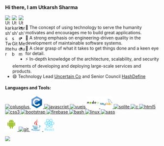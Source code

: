 ### Hi there, I am Utkarsh Sharma

<a href="https://twitter.com/utkzas">
  <img align="left" alt="Utkarsh's Twitter" width="22px" src="https://cdn.jsdelivr.net/npm/simple-icons@v3/icons/twitter.svg" />
</a>
<a href="https://github.com/utkzas">
  <img align="left" alt="Utkarsh's Github" width="22px" src="https://cdn.jsdelivr.net/npm/simple-icons@v3/icons/github.svg" />
</a>

<a href="https://medium.com/@utkzas">
  <img align="left" alt="Utkarsh's Medium" width="22px" src="https://cdn.jsdelivr.net/npm/simple-icons@v3/icons/medium.svg" />
</a>

<p>&nbsp;</p>

- 🔭 The concept of using technology to serve the humanity motivates and encourages me to build great applications.
- 🌱 A strong emphasis on engineering-driven quality in the development of maintainable software systems.
- 💬 A clear grasp of what it takes to get things done and a keen eye for detail.
- ⚡ In-depth knowledge of the architecture, scalability, and security elements of developing and deploying large-scale services and products.
- 😄 Technology Lead [Uncertain Co](https://github.com/uncertainco) and Senior Council [HashDefine](https://github.com/hash-define-organization)


#### Languages and Tools:
<a href="https://www.w3schools.com/cpp/" target="_blank"> <img src="https://img.icons8.com/color/2x/c-plus-plus-logo.png" alt="cplusplus" width="40" height="40"/> </a>
<a href="https://www.cprogramming.com/" target="_blank"> <img src="https://raw.githubusercontent.com/devicons/devicon/master/icons/c/c-original.svg" alt="c" width="40" height="40"/> </a>
<a href="https://developer.mozilla.org/en-US/docs/Web/JavaScript" target="_blank"> <img src="https://img.icons8.com/color/2x/javascript.png" alt="javascript" width="40" height="40"/> </a>
<a href="https://vuejs.org/" target="_blank"> <img src="https://cdn.iconscout.com/icon/free/png-512/vue-282497.png" alt="vuejs" width="40" height="40"/> </a>
<a href="https://nodejs.org" target="_blank"> <img src="https://raw.githubusercontent.com/devicons/devicon/master/icons/nodejs/nodejs-original-wordmark.svg" alt="nodejs" width="40" height="40"/> </a>
<a href="https://www.mysql.com/" target="_blank"> <img src="https://raw.githubusercontent.com/devicons/devicon/master/icons/mysql/mysql-original-wordmark.svg" alt="mysql" width="40" height="40"/> </a>
<a href="https://www.sqlite.org/" target="_blank"> <img src="https://www.vectorlogo.zone/logos/sqlite/sqlite-icon.svg" alt="sqlite" width="40" height="40"/> </a> 
  <a href="https://www.w3.org/c/" target="_blank"> <img src="https://cdn.iconscout.com/icon/free/png-128/c-58-1175247.png" alt="c" width="40" height="40"/> </a> 
  <a href="https://www.w3.org/html/" target="_blank"> <img src="https://img.icons8.com/color/2x/html-5.png" alt="html5" width="40" height="40"/> </a> 
  <a href="https://www.w3schools.com/css/" target="_blank"> <img src="https://img.icons8.com/color/2x/css3.png" alt="css3" width="40" height="40"/> </a> 
  <a href="https://getbootstrap.com" target="_blank"> <img src="https://img.icons8.com/color/2x/bootstrap.png" alt="bootstrap" width="40" height="40"/> </a>
  <a href="https://firebase.google.com/" target="_blank"> <img src="https://www.vectorlogo.zone/logos/firebase/firebase-icon.svg" alt="firebase" width="40" height="40"/> </a> 
 <a href="https://www.gnu.org/software/bash/" target="_blank"> <img src="https://www.vectorlogo.zone/logos/gnu_bash/gnu_bash-icon.svg" alt="bash" width="40" height="40"/> </a>
  <a href="https://www.linux.org/" target="_blank"> <img src="https://img.icons8.com/color/2x/linux.png" alt="linux" width="40" height="40"/> </a>
  <a href="https://sass-lang.com" target="_blank"> <img src="https://img.icons8.com/ios-filled/2x/sass.png" alt="sass" width="40" height="40"/> </a> 

 <a href="https://developer.android.com" target="_blank"> <img src="https://raw.githubusercontent.com/devicons/devicon/master/icons/android/android-original-wordmark.svg" alt="android" width="40" height="40"/> </a>  <a href="https://git-scm.com/" target="_blank"> <img src="https://www.vectorlogo.zone/logos/git-scm/git-scm-icon.svg" alt="git" width="40" height="40"/> </a> <a href="https://www.java.com" target="_blank"> <img src="https://raw.githubusercontent.com/devicons/devicon/master/icons/java/java-original.svg" alt="java" width="40" height="40"/> </a>  <a href="https://reactjs.org/" target="_blank"> <img src="https://raw.githubusercontent.com/devicons/devicon/master/icons/react/react-original-wordmark.svg" alt="react" width="40" height="40"/> </a> 

<!-- <p>&nbsp;<img align="center" src="https://github-readme-stats.vercel.app/api?username=utkzas&show_icons=true&theme=dark&hide_rank=true&count_private=true&include_all_commits=true&_hide_border=true&locale=en" alt="utkzas" /></p> -->

<p align="left"> <img src="https://komarev.com/ghpvc/?username=utkzas&label=Views&color=grey&style=plastic" /> </p>